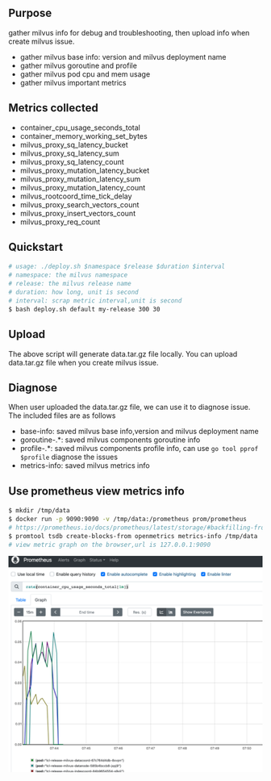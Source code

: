 ## Purpose
gather milvus info for debug and troubleshooting, then upload info when create milvus issue.
- gather milvus base info: version and milvus deployment name
- gather milvus goroutine and profile
- gather milvus pod cpu and mem usage
- gather milvus important metrics

## Metrics collected
- container_cpu_usage_seconds_total
- container_memory_working_set_bytes
- milvus_proxy_sq_latency_bucket
- milvus_proxy_sq_latency_sum
- milvus_proxy_sq_latency_count
- milvus_proxy_mutation_latency_bucket
- milvus_proxy_mutation_latency_sum
- milvus_proxy_mutation_latency_count
- milvus_rootcoord_time_tick_delay
- milvus_proxy_search_vectors_count
- milvus_proxy_insert_vectors_count
- milvus_proxy_req_count

## Quickstart
```bash
# usage: ./deploy.sh $namespace $release $duration $interval
# namespace: the milvus namespace
# release: the milvus release name
# duration: how long, unit is second
# interval: scrap metric interval,unit is second
$ bash deploy.sh default my-release 300 30
```

## Upload
The above script will generate data.tar.gz file locally. You can upload data.tar.gz file when you create milvus issue. 


## Diagnose
When user uploaded the data.tar.gz file, we can use it to diagnose issue.
The included files are as follows
- base-info: saved milvus base info,version and milvus deployment name
- goroutine-.*: saved milvus components goroutine info
- profile-.*: saved milvus components profile info, can use ```go tool pprof $profile``` diagnose the issues
- metrics-info: saved milvus metrics info

## Use prometheus view metrics info
```bash
$ mkdir /tmp/data
$ docker run -p 9090:9090 -v /tmp/data:/prometheus prom/prometheus
# https://prometheus.io/docs/prometheus/latest/storage/#backfilling-from-openmetrics-format
$ promtool tsdb create-blocks-from openmetrics metrics-info /tmp/data
# view metric graph on the browser,url is 127.0.0.1:9090
```
![image](https://github.com/zilliztech/milvus-gather/blob/master/metric.png)
